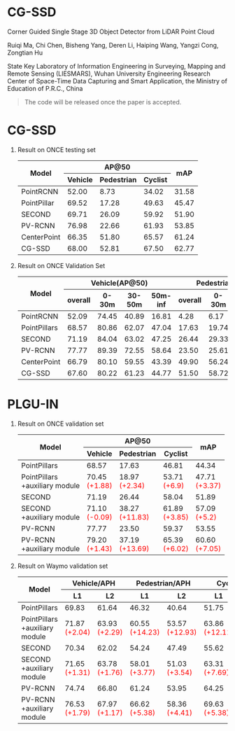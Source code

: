 # CG-SSD
Corner Guided Single Stage 3D Object Detector from LiDAR Point Cloud

Ruiqi Ma, Chi Chen, Bisheng Yang, Deren Li, Haiping Wang, Yangzi Cong, Zongtian Hu

State Key Laboratory of Information Engineering in Surveying, Mapping and Remote Sensing (LIESMARS), Wuhan University
Engineering Research Center of Space-Time Data Capturing and Smart Application, the Ministry of Education of P.R.C., China
> The code will be released once the paper is accepted.
# CG-SSD
1. Result on ONCE testing set
    <table class="tg">
    <thead>
    <tr>
        <th class="tg-9wq8" rowspan="2">Model</th>
        <th class="tg-9wq8" colspan="3">AP@50</th>
        <th class="tg-9wq8" rowspan="2">mAP</th>
    </tr>
    <tr>
        <th class="tg-9wq8">Vehicle</th>
        <th class="tg-9wq8">Pedestrian</th>
        <th class="tg-9wq8">Cyclist</th>
    </tr>
    </thead>
    <tbody>
    <tr>
        <td class="tg-9wq8">PointRCNN</td>
        <td class="tg-9wq8">   52.00   </td>
        <td class="tg-9wq8">   8.73   </td>
        <td class="tg-9wq8">   34.02   </td>
        <td class="tg-9wq8">   31.58   </td>
    </tr>
    <tr>
        <td class="tg-9wq8">PointPillar</td>
        <td class="tg-9wq8">   69.52   </td>
        <td class="tg-9wq8">   17.28   </td>
        <td class="tg-9wq8">   49.63   </td>
        <td class="tg-9wq8">   45.47   </td>
    </tr>
    <tr>
        <td class="tg-9wq8">SECOND</td>
        <td class="tg-9wq8">   69.71   </td>
        <td class="tg-9wq8">   26.09   </td>
        <td class="tg-9wq8">   59.92   </td>
        <td class="tg-9wq8">   51.90   </td>
    </tr>
    <tr>
        <td class="tg-9wq8">PV-RCNN</td>
        <td class="tg-9wq8"> 76.98 </td>
        <td class="tg-9wq8">   22.66   </td>
        <td class="tg-9wq8">   61.93   </td>
        <td class="tg-9wq8">   53.85   </td>
    </tr>
    <tr>
        <td class="tg-9wq8">CenterPoint</td>
        <td class="tg-9wq8">   66.35   </td>
        <td class="tg-9wq8">   51.80   </td>
        <td class="tg-9wq8">   65.57   </td>
        <td class="tg-9wq8">   61.24   </td>
    </tr>
    <tr>
        <td class="tg-9wq8">CG-SSD</td>
        <td class="tg-9wq8">   68.00   </td>
        <td class="tg-9wq8">   52.81   </td>
        <td class="tg-9wq8">   67.50   </td>
        <td class="tg-9wq8">   62.77   </td>
    </tr>
    </tbody>
    </table>
2. Result on ONCE Validation Set
    <table class="tg">
    <thead>
    <tr>
        <th class="tg-9wq8" rowspan="2">Model</th>
        <th class="tg-9wq8" colspan="4">Vehicle(AP@50)</th>
        <th class="tg-9wq8" colspan="4">Pedestrian(AP@50)</th>
        <th class="tg-9wq8" colspan="4">Cyclist(AP@50)</th>
        <th class="tg-9wq8" rowspan="2">mAP</th>
    </tr>
    <tr>
        <th class="tg-9wq8">overall</th>
        <th class="tg-9wq8">0-30m</th>
        <th class="tg-9wq8">30-50m</th>
        <th class="tg-9wq8">50m-inf</th>
        <th class="tg-9wq8">overall</th>
        <th class="tg-9wq8">0-30m</th>
        <th class="tg-9wq8">30-50m</th>
        <th class="tg-9wq8">50m-inf</th>
        <th class="tg-9wq8">overall</th>
        <th class="tg-9wq8">0-30m</th>
        <th class="tg-9wq8">30-50m</th>
        <th class="tg-9wq8">50m-inf</th>
    </tr>
    </thead>
    <tbody>
    <tr>
        <td class="tg-9wq8">PointRCNN</td>
        <td class="tg-9wq8">   52.09   </td>
        <td class="tg-9wq8">   74.45   </td>
        <td class="tg-9wq8">   40.89   </td>
        <td class="tg-9wq8">   16.81   </td>
        <td class="tg-9wq8">   4.28   </td>
        <td class="tg-9wq8">   6.17   </td>
        <td class="tg-9wq8">   2.40   </td>
        <td class="tg-9wq8">   0.91   </td>
        <td class="tg-9wq8">   29.84   </td>
        <td class="tg-9wq8">   46.03   </td>
        <td class="tg-9wq8">   20.94   </td>
        <td class="tg-9wq8">   5.46   </td>
        <td class="tg-9wq8">   28.74   </td>
    </tr>
    <tr>
        <td class="tg-9wq8">PointPillars</td>
        <td class="tg-9wq8">   68.57   </td>
        <td class="tg-9wq8">   80.86   </td>
        <td class="tg-9wq8">   62.07   </td>
        <td class="tg-9wq8">   47.04   </td>
        <td class="tg-9wq8">   17.63   </td>
        <td class="tg-9wq8">   19.74   </td>
        <td class="tg-9wq8">   15.15   </td>
        <td class="tg-9wq8">   10.23   </td>
        <td class="tg-9wq8">   46.81   </td>
        <td class="tg-9wq8">   58.33   </td>
        <td class="tg-9wq8">   40.32   </td>
        <td class="tg-9wq8">   25.86   </td>
        <td class="tg-9wq8">   44.34   </td>
    </tr>
    <tr>
        <td class="tg-9wq8">SECOND</td>
        <td class="tg-9wq8">   71.19   </td>
        <td class="tg-9wq8">   84.04   </td>
        <td class="tg-9wq8">   63.02   </td>
        <td class="tg-9wq8">   47.25   </td>
        <td class="tg-9wq8">   26.44   </td>
        <td class="tg-9wq8">   29.33   </td>
        <td class="tg-9wq8">   24.05   </td>
        <td class="tg-9wq8">   18.05   </td>
        <td class="tg-9wq8">   58.04   </td>
        <td class="tg-9wq8">   69.96   </td>
        <td class="tg-9wq8">   52.43   </td>
        <td class="tg-9wq8">   34.61   </td>
        <td class="tg-9wq8">   51.89   </td>
    </tr>
    <tr>
        <td class="tg-9wq8">PV-RCNN</td>
        <td class="tg-9wq8">   77.77  </td>
        <td class="tg-9wq8">   89.39   </td>
        <td class="tg-9wq8">   72.55   </td>
        <td class="tg-9wq8">   58.64   </td>
        <td class="tg-9wq8">   23.50   </td>
        <td class="tg-9wq8">   25.61   </td>
        <td class="tg-9wq8">   22.84   </td>
        <td class="tg-9wq8">   17.27   </td>
        <td class="tg-9wq8">   59.37   </td>
        <td class="tg-9wq8">   71.66   </td>
        <td class="tg-9wq8">   52.58   </td>
        <td class="tg-9wq8">   36.17   </td>
        <td class="tg-9wq8">   53.55   </td>
    </tr>
    <tr>
        <td class="tg-9wq8">CenterPoint</td>
        <td class="tg-9wq8">   66.79   </td>
        <td class="tg-9wq8">   80.10   </td>
        <td class="tg-9wq8">   59.55   </td>
        <td class="tg-9wq8">   43.39   </td>
        <td class="tg-9wq8">   49.90   </td>
        <td class="tg-9wq8">   56.24   </td>
        <td class="tg-9wq8">   42.61   </td>
        <td class="tg-9wq8">   26.27   </td>
        <td class="tg-9wq8">   63.45   </td>
        <td class="tg-9wq8">   74.28   </td>
        <td class="tg-9wq8">   57.94   </td>
        <td class="tg-9wq8">   41.48   </td>
        <td class="tg-9wq8">   60.05   </td>
    </tr>
    <tr>
        <td class="tg-9wq8">CG-SSD</td>
        <td class="tg-9wq8">   67.60   </td>
        <td class="tg-9wq8">   80.22   </td>
        <td class="tg-9wq8">   61.23   </td>
        <td class="tg-9wq8">   44.77   </td>
        <td class="tg-9wq8">   51.50   </td>
        <td class="tg-9wq8">   58.72   </td>
        <td class="tg-9wq8">   43.36   </td>
        <td class="tg-9wq8">   27.76   </td>
        <td class="tg-9wq8">   65.79   </td>
        <td class="tg-9wq8">   76.27   </td>
        <td class="tg-9wq8">   60.84   </td>
        <td class="tg-9wq8">   43.35   </td>
        <td class="tg-9wq8">   61.63   </td>
    </tr>
    </tbody>
    </table>


# PLGU-IN

1. Result on ONCE validation set
    <table class="tg">
    <thead>
    <tr>
        <th class="tg-9wq8" rowspan="2">Model</th>
        <th class="tg-9wq8" colspan="3">AP@50</th>
        <th class="tg-9wq8" rowspan="2">mAP</th>
    </tr>
    <tr>
        <th class="tg-9wq8">   Vehicle   </th>
        <th class="tg-9wq8">   Pedestrian   </th>
        <th class="tg-9wq8">   Cyclist   </th>
    </tr>
    </thead>
    <tbody>
    <tr>
        <td class="tg-9wq8">PointPillars</td>
        <td class="tg-9wq8">   68.57   </td>
        <td class="tg-9wq8">   17.63   </td>
        <td class="tg-9wq8">   46.81   </td>
        <td class="tg-9wq8">   44.34   </td>
    </tr>
    <tr>
        <td class="tg-9wq8">PointPillars<br>+auxiliary module</td>
        <td class="tg-9wq8">70.45<br><span style="color:#F00">(+1.88)</td>
        <td class="tg-9wq8">18.97<br><span style="color:#F00">(+2.34)</td>
        <td class="tg-9wq8">53.71<br><span style="color:#F00">(+6.9)</td>
        <td class="tg-9wq8">47.71<br><span style="color:#F00">(+3.37)</td>
    </tr>
    <tr>
        <td class="tg-9wq8">SECOND</td>
        <td class="tg-9wq8">71.19</td>
        <td class="tg-9wq8">26.44</td>
        <td class="tg-9wq8">58.04</td>
        <td class="tg-9wq8">51.89</td>
    </tr>
    <tr>
        <td class="tg-9wq8">SECOND<br>+auxiliary module</td>
        <td class="tg-9wq8">71.10<br><span style="color:#F00">(-0.09)</td>
        <td class="tg-9wq8">38.27<br><span style="color:#F00">(+11.83)</td>
        <td class="tg-9wq8">61.89<br><span style="color:#F00">(+3.85)</td>
        <td class="tg-9wq8">57.09<br><span style="color:#F00">(+5.2)</td>
    </tr>
    <tr>
        <td class="tg-9wq8">PV-RCNN</td>
        <td class="tg-9wq8">77.77</td>
        <td class="tg-9wq8">23.50</td>
        <td class="tg-9wq8">59.37</td>
        <td class="tg-9wq8">53.55</td>
    </tr>
    <tr>
        <td class="tg-9wq8">PV-RCNN<br>+auxiliary module</td>
        <td class="tg-9wq8">79.20<br><span style="color:#F00">(+1.43)</td>
        <td class="tg-9wq8">37.19<br><span style="color:#F00">(+13.69)</td>
        <td class="tg-9wq8">65.39<br><span style="color:#F00">(+6.02)</td>
        <td class="tg-9wq8">60.60<br><span style="color:#F00">(+7.05)</td>
    </tr>
    </tbody>
    </table>
2. Result on Waymo validation set
    <table class="tg">
    <thead>
    <tr>
        <th class="tg-nrix" rowspan="2">Model</th>
        <th class="tg-nrix" colspan="2">Vehicle/APH</th>
        <th class="tg-nrix" colspan="2">Pedestrian/APH</th>
        <th class="tg-nrix" colspan="2">Cyclist/APH</th>
    </tr>
    <tr>
        <th class="tg-nrix">L1</th>
        <th class="tg-nrix">L2</th>
        <th class="tg-nrix">L1</th>
        <th class="tg-nrix">L2</th>
        <th class="tg-nrix">L1</th>
        <th class="tg-nrix">L2</th>
    </tr>
    </thead>
    <tbody>
    <tr>
        <td class="tg-nrix">PointPillars</td>
        <td class="tg-nrix">69.83</td>
        <td class="tg-nrix">61.64</td>
        <td class="tg-nrix">46.32</td>
        <td class="tg-nrix">40.64</td>
        <td class="tg-nrix">51.75</td>
        <td class="tg-nrix">49.80</td>
    </tr>
    <tr>
        <td class="tg-nrix">PointPillars<br>+auxiliary module</td>
        <td class="tg-nrix">71.87<br><span style="color:#F00">(+2.04)</td>
        <td class="tg-nrix">63.93<br><span style="color:#F00">(+2.29)</td>
        <td class="tg-nrix">60.55<br><span style="color:#F00">(+14.23)</td>
        <td class="tg-nrix">53.57<br><span style="color:#F00">(+12.93)</td>
        <td class="tg-nrix">63.86<br><span style="color:#F00">(+12.11)</td>
        <td class="tg-nrix">61.51<br><span style="color:#F00">(+11.71)</td>
    </tr>
    <tr>
        <td class="tg-nrix">SECOND</td>
        <td class="tg-nrix">70.34</td>
        <td class="tg-nrix">62.02</td>
        <td class="tg-nrix">54.24</td>
        <td class="tg-nrix">47.49</td>
        <td class="tg-nrix">55.62</td>
        <td class="tg-nrix">53.53</td>
    </tr>
    <tr>
        <td class="tg-nrix">SECOND<br>+auxiliary module</td>
        <td class="tg-nrix">71.65<br><span style="color:#F00">(+1.31)</td>
        <td class="tg-nrix">63.78<br><span style="color:#F00">(+1.76)</td>
        <td class="tg-nrix">58.01<br><span style="color:#F00">(+3.77)</td>
        <td class="tg-nrix">51.03<br><span style="color:#F00">(+3.54)</td>
        <td class="tg-nrix">63.31<br><span style="color:#F00">(+7.69)</td>
        <td class="tg-nrix">61.01<br><span style="color:#F00">(+7.48)</td>
    </tr>
    <tr>
        <td class="tg-nrix">PV-RCNN</td>
        <td class="tg-nrix">74.74</td>
        <td class="tg-nrix">66.80</td>
        <td class="tg-nrix">61.24</td>
        <td class="tg-nrix">53.95</td>
        <td class="tg-nrix">64.25</td>
        <td class="tg-nrix">61.82</td>
    </tr>
    <tr>
        <td class="tg-nrix">PV-RCNN<br>+auxiliary module</td>
        <td class="tg-nrix">76.53<br><span style="color:#F00">(+1.79)</td>
        <td class="tg-nrix">67.97<br><span style="color:#F00">(+1.17)</td>
        <td class="tg-nrix">66.62<br><span style="color:#F00">(+5.38)</td>
        <td class="tg-nrix">58.36<br><span style="color:#F00">(+4.41)</td>
        <td class="tg-nrix">69.63<br><span style="color:#F00">(+5.38)</td>
        <td class="tg-nrix">67.12<br><span style="color:#F00">(+5.3)</td>
    </tr>
    </tbody>
    </table>